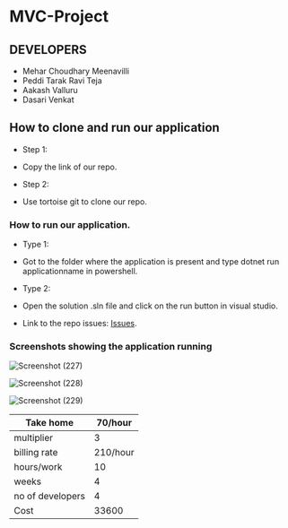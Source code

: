 # MVC-Project

## DEVELOPERS 
- Mehar Choudhary Meenavilli
- Peddi Tarak Ravi Teja
- Aakash Valluru
- Dasari Venkat 
## How to clone and run our application 

* Step 1: 
- Copy the link of our repo.
* Step 2:
- Use tortoise git to clone our repo. 

### How to run our application. 

* Type 1:
- Got to the folder where the application is present and type dotnet run applicationname in powershell.
* Type 2: 
- Open the solution .sln file and click on the run button in visual studio.
* Link to the repo issues:  [Issues](https://github.com/MeharChoudhary/MVC-Project/issues?q=is%3Aissue+is%3Aclosed).

### Screenshots showing the application running

![Screenshot (227)](https://user-images.githubusercontent.com/43078659/54853033-9cd0c100-4cbc-11e9-9f88-c35d5e585fdc.png)

![Screenshot (228)](https://user-images.githubusercontent.com/43078659/54853034-9d695780-4cbc-11e9-8ea0-07dda728a936.png)

![Screenshot (229)](https://user-images.githubusercontent.com/43078659/54853035-9d695780-4cbc-11e9-90fa-0e3d13b764f8.png)


| Take home         | 70/hour  |
|-------------------|----------|
| multiplier        | 3        |
| billing rate      | 210/hour |
| hours/work        | 10       |
| weeks             | 4        |
| no of developers  | 4        |
| Cost              | 33600    |
